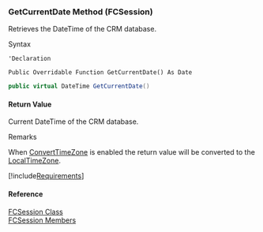 ﻿### GetCurrentDate Method (FCSession)

Retrieves the DateTime of the CRM database.

Syntax

```vbnet
'Declaration

Public Overridable Function GetCurrentDate() As Date
```

```csharp
public virtual DateTime GetCurrentDate()
```

#### Return Value

Current DateTime of the CRM database.

Remarks

When [ConvertTimeZone](fcSDK~FChoice.Foundation.FCSession~ConvertTimeZone.md) is enabled the return value will be converted to the [LocalTimeZone](fcSDK~FChoice.Foundation.FCSession~LocalTimeZone.md).

[!include[Requirements](../partials/requirements.md)]

#### Reference

[FCSession Class](fcSDK~FChoice.Foundation.FCSession.md)  
[FCSession Members](fcSDK~FChoice.Foundation.FCSession_members.md)
